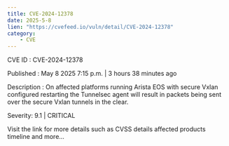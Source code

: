 ```yaml
---
title: CVE-2024-12378
date: 2025-5-8
lien: "https://cvefeed.io/vuln/detail/CVE-2024-12378"
category:
    - CVE
---
```


CVE ID : CVE-2024-12378

Published :  May 8
2025
7:15 p.m. | 3 hours
38 minutes ago

Description : On affected platforms running Arista EOS with secure Vxlan configured
restarting the Tunnelsec agent will result in packets being sent over the secure Vxlan tunnels in the clear.

Severity: 9.1 | CRITICAL

Visit the link for more details
such as CVSS details
affected products
timeline
and more...
